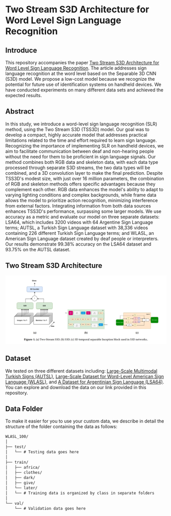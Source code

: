 # Two Stream S3D Architecture for Word Level Sign Language Recognition


## Introduce

This repository accompanies the paper [Two Stream S3D Architecture for Word Level Sign Language Recognition](https://dl.acm.org/doi/10.1145/3654522.3654559). The article addresses sign language recognition at the word level based on the Separable 3D CNN (S3D) model. We propose a low-cost model because we recognize the potential for future use of identification systems on handheld devices. We have conducted experiments on many different data sets and achieved the expected results.

## Abstract

In this study, we introduce a word-level sign language recognition (SLR) method, using the Two Stream S3D (TSS3D) model. Our goal was to develop a compact, highly accurate model that addresses practical limitations related to the time and effort required to learn sign language. Recognizing the importance of implementing SLR on handheld devices, we aim to facilitate communication between deaf and non-hearing people without the need for them to be proficient in sign language signals. Our method combines both RGB data and skeleton data, with each data type processed through separate S3D streams, the two data types will be combined, and a 3D convolution layer to make the final prediction. Despite TSS3D's modest size, with just over 16 million parameters, the combination of RGB and skeleton methods offers specific advantages because they complement each other. RGB data enhances the model's ability to adapt to varying lighting conditions and complex backgrounds, while frame data allows the model to prioritize action recognition, minimizing interference from external factors. Integrating information from both data sources enhances TSS3D's performance, surpassing some larger models. We use accuracy as a metric and evaluate our model on three separate datasets: LSA64, which includes 3200 videos with 64 Argentine Sign Language terms; AUTSL, a Turkish Sign Language dataset with 38,336 videos containing 226 different Turkish Sign Language terms; and WLASL, an American Sign Language dataset created by deaf people or interpreters. Our results demonstrate 99.38% accuracy on the LSA64 dataset and 93.75% on the AUTSL dataset.


## Two Stream S3D Architecture

![Architecture](images/architecture.png)

## Dataset

We tested on three different datasets including: [Large-Scale Multimodal Turkish Signs (AUTSL)](https://ieeexplore.ieee.org/abstract/document/9210578), [Large-Scale Dataset for Word-Level American Sign Language (WLASL)](https://github.com/dxli94/WLASL), and [A Dataset for Argentinian Sign Language (LSA64)](https://facundoq.github.io/datasets/lsa64/). You can explore and download the data on our link provided in this repository.

## Data Folder

To make it easier for you to use your custom data, we describe in detail the structure of the folder containing the data as follows:

```
WLASL_100/
│
├── test/
│   └── # Testing data goes here
│
├── train/
│   ├── africa/
│   ├── clothes/
│   ├── dark/
│   ├── give/
│   └── later/
│   └── # Training data is organized by class in separate folders
│
└── val/
    └── # Validation data goes here
```


